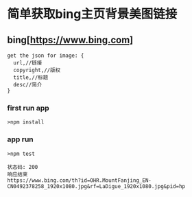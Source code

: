 # 简单获取bing主页背景美图链接
## bing[https://www.bing.com]

```
get the json for image: {
  url,//链接
  copyright,//版权
  title,//标题
  desc//简介
}

```
### first run app
`>npm install`
### app run
```
>npm test

状态码: 200
响应结束
https://www.bing.com/th?id=OHR.MountFanjing_EN-CN0492378258_1920x1080.jpg&rf=LaDigue_1920x1080.jpg&pid=hp

```

#####

